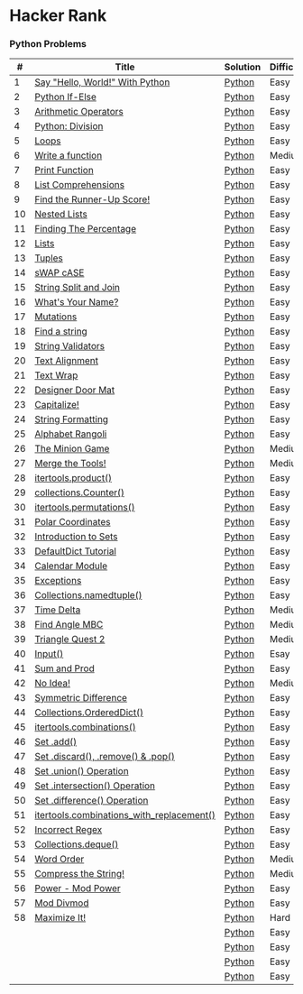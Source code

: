 Hacker Rank
========

### Python Problems


| # | Title | Solution | Difficulty |
|---| ----- | -------- | ---------- |
|1|[Say "Hello, World!" With Python](https://www.hackerrank.com/challenges/py-hello-world/problem) | [Python](1.py)|Easy|
|2|[Python If-Else](https://www.hackerrank.com/challenges/py-if-else/problem) | [Python](2.py)|Easy|
|3|[Arithmetic Operators](https://www.hackerrank.com/challenges/python-arithmetic-operators/problem) | [Python](3.py)|Easy|
|4|[Python: Division](https://www.hackerrank.com/challenges/python-division/problem) | [Python](4.py)|Easy|
|5|[Loops](https://www.hackerrank.com/challenges/python-loops/problem) | [Python](5.py)|Easy|
|6|[Write a function](https://www.hackerrank.com/challenges/write-a-function/problem) | [Python](6.py)|Medium|
|7|[Print Function](https://www.hackerrank.com/challenges/python-print/problem) | [Python](7.py)|Easy|
|8|[List Comprehensions](https://www.hackerrank.com/challenges/list-comprehensions/problem) | [Python](8.py)|Easy|
|9|[Find the Runner-Up Score!](https://www.hackerrank.com/challenges/find-second-maximum-number-in-a-list/problem) | [Python](9.py)|Easy|
|10|[Nested Lists](https://www.hackerrank.com/challenges/nested-list/problem) | [Python](10.py)|Easy|
|11|[Finding The Percentage](https://www.hackerrank.com/challenges/finding-the-percentage/problem) | [Python](11.py)|Easy|
|12|[Lists](https://www.hackerrank.com/challenges/python-lists/problem) | [Python](12.py)|Easy|
|13|[Tuples](https://www.hackerrank.com/challenges/python-tuples/problem) | [Python](13.py)|Easy|
|14|[sWAP cASE](https://www.hackerrank.com/challenges/swap-case/problem) | [Python](14.py)|Easy|
|15|[String Split and Join](https://www.hackerrank.com/challenges/python-string-split-and-join/problem) | [Python](15.py)|Easy|
|16|[What's Your Name?](https://www.hackerrank.com/challenges/whats-your-name/problem) | [Python](16.py)|Easy|
|17|[Mutations](https://www.hackerrank.com/challenges/python-mutations/problem) | [Python](17.py)|Easy|
|18|[Find a string](https://www.hackerrank.com/challenges/find-a-string/problem) | [Python](18.py)|Easy|
|19|[String Validators](https://www.hackerrank.com/challenges/string-validators/problem) | [Python](19.py)|Easy|
|20|[Text Alignment](https://www.hackerrank.com/challenges/text-alignment/problem) | [Python](20.py)|Easy|
|21|[Text Wrap](https://www.hackerrank.com/challenges/text-wrap/problem) | [Python](21.py)|Easy|
|22|[Designer Door Mat](https://www.hackerrank.com/challenges/designer-door-mat/problem) | [Python](22.py)|Easy|
|23|[Capitalize!](https://www.hackerrank.com/challenges/capitalize/problem) | [Python](23.py)|Easy|
|24|[String Formatting](https://www.hackerrank.com/challenges/python-string-formatting/problem) | [Python](24.py)|Easy|
|25|[Alphabet Rangoli](hackerrank.com/challenges/alphabet-rangoli/problem) | [Python](25.py)|Easy|
|26|[The Minion Game](https://www.hackerrank.com/challenges/the-minion-game/problem) | [Python]()|Medium|
|27|[Merge the Tools!](https://www.hackerrank.com/challenges/merge-the-tools/problem) | [Python](27.py)|Medium|
|28|[itertools.product()](https://www.hackerrank.com/challenges/itertools-product/problem) | [Python](28.py)|Easy|
|29|[collections.Counter()](https://www.hackerrank.com/challenges/collections-counter/problem) | [Python](29.py)|Easy|
|30|[itertools.permutations()](https://www.hackerrank.com/challenges/itertools-permutations/problem) | [Python](30.py)|Easy|
|31|[Polar Coordinates](https://www.hackerrank.com/challenges/polar-coordinates/problem) | [Python](31.py)|Easy|
|32|[Introduction to Sets](https://www.hackerrank.com/challenges/py-introduction-to-sets/problem) | [Python](32.py)|Easy|
|33|[DefaultDict Tutorial](https://www.hackerrank.com/challenges/defaultdict-tutorial/problem) | [Python](33.py)|Easy|
|34|[Calendar Module](https://www.hackerrank.com/challenges/calendar-module/problem) | [Python](34.py)|Easy|
|35|[Exceptions](https://www.hackerrank.com/challenges/exceptions/problem) | [Python](35.py)|Easy|
|36|[Collections.namedtuple()](https://www.hackerrank.com/challenges/py-collections-namedtuple/problem) | [Python](36.py)|Easy|
|37|[Time Delta](https://www.hackerrank.com/challenges/python-time-delta/problem) | [Python](37.py)|Medium|
|38|[Find Angle MBC](https://www.hackerrank.com/challenges/find-angle/problem) | [Python](38.py)|Medium|
|39|[Triangle Quest 2](https://www.hackerrank.com/challenges/triangle-quest-2/problem) | [Python](39.py)|Medium|
|40|[Input()](https://www.hackerrank.com/challenges/input/problem) | [Python](40.py)|Esay|
|41|[Sum and Prod](https://www.hackerrank.com/challenges/np-sum-and-prod/problem) | [Python](41.py)|Easy|
|42|[No Idea!](https://www.hackerrank.com/challenges/no-idea/problem) | [Python](42.py)|Medium|
|43|[Symmetric Difference](https://www.hackerrank.com/challenges/symmetric-difference/problem) | [Python](43.py)|Easy|
|44|[Collections.OrderedDict()](https://www.hackerrank.com/challenges/py-collections-ordereddict/problem) | [Python](44.py)|Easy|
|45|[itertools.combinations()](https://www.hackerrank.com/challenges/itertools-combinations/problem) | [Python](45.py)|Easy|
|46|[Set .add()](https://www.hackerrank.com/challenges/py-set-add/problem) | [Python](46.py)|Easy|
|47|[Set .discard(), .remove() & .pop()](https://www.hackerrank.com/challenges/py-set-discard-remove-pop/problem) | [Python](47.[py])|Easy|
|48|[Set .union() Operation](https://www.hackerrank.com/challenges/py-set-union/problem) | [Python](48.py)|Easy|
|49|[Set .intersection() Operation](https://www.hackerrank.com/challenges/py-set-intersection-operation/problem) | [Python](49.py)|Easy|
|50|[Set .difference() Operation](https://www.hackerrank.com/challenges/py-set-difference-operation/problem) | [Python](50.py)|Easy|
|51|[itertools.combinations_with_replacement()](https://www.hackerrank.com/challenges/itertools-combinations-with-replacement/problem) | [Python](51.py)|Easy|
|52|[Incorrect Regex](https://www.hackerrank.com/challenges/incorrect-regex/problem) | [Python](52.py)|Easy|
|53|[Collections.deque()](https://www.hackerrank.com/challenges/py-collections-deque/problem) | [Python](53.py)|Easy|
|54|[Word Order](https://www.hackerrank.com/challenges/word-order/problem) | [Python](54.py)|Medium|
|55|[Compress the String!](https://www.hackerrank.com/challenges/compress-the-string/problem) | [Python](55.py)|Medium|
|56|[Power - Mod Power](https://www.hackerrank.com/challenges/python-power-mod-power/problem) | [Python](56.py)|Easy|
|57|[Mod Divmod](https://www.hackerrank.com/challenges/python-mod-divmod/problem) | [Python](57.py)|Easy|
|58|[Maximize It!](https://www.hackerrank.com/challenges/maximize-it/problem) | [Python](58.py)|Hard|
||[]() | [Python]()|Easy|
||[]() | [Python]()|Easy|
||[]() | [Python]()|Easy|
||[]() | [Python]()|Easy|